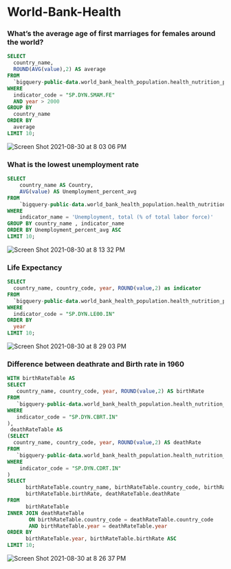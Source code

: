 # World-Bank-Health
### What’s the average age of first marriages for females around the world?
```sql
SELECT
  country_name,
  ROUND(AVG(value),2) AS average
FROM
  `bigquery-public-data.world_bank_health_population.health_nutrition_population`
WHERE
  indicator_code = "SP.DYN.SMAM.FE"
  AND year > 2000
GROUP BY
  country_name
ORDER BY
  average 
LIMIT 10;
```
![Screen Shot 2021-08-30 at 8 03 06 PM](https://user-images.githubusercontent.com/83669448/131356041-b2527d1f-542f-4244-ab24-4d7a11e93d40.png)

### What is the lowest unemployment rate 
```sql
SELECT 
    country_name AS Country,
    AVG(value) AS Unemployment_percent_avg
FROM
    `bigquery-public-data.world_bank_health_population.health_nutrition_population`
WHERE
    indicator_name = 'Unemployment, total (% of total labor force)'
GROUP BY country_name , indicator_name
ORDER BY Unemployment_percent_avg ASC
LIMIT 10;
```
![Screen Shot 2021-08-30 at 8 13 32 PM](https://user-images.githubusercontent.com/83669448/131359531-ca8cb9fd-fedd-4973-bf54-042b09f1993f.png)


### Life Expectancy
```sql
SELECT
  country_name, country_code, year, ROUND(value,2) as indicator
FROM
  `bigquery-public-data.world_bank_health_population.health_nutrition_population`
WHERE
  indicator_code = "SP.DYN.LE00.IN"
ORDER BY
  year
LIMIT 10;
```
![Screen Shot 2021-08-30 at 8 29 03 PM](https://user-images.githubusercontent.com/83669448/131359861-612dd305-bc14-4d4d-8ced-46156d9586f5.png)


### Difference between deathrate and Birth rate in 1960
```sql
WITH birthRateTable AS
SELECT 
   country_name, country_code, year, ROUND(value,2) AS birthRate 
FROM 
   `bigquery-public-data.world_bank_health_population.health_nutrition_population`
WHERE
   indicator_code = "SP.DYN.CBRT.IN"
),
 deathRateTable AS 
(SELECT 
  country_name, country_code, year, ROUND(value,2) AS deathRate 
FROM 
   `bigquery-public-data.world_bank_health_population.health_nutrition_population`
WHERE
    indicator_code = "SP.DYN.CDRT.IN"
)
SELECT 
      birthRateTable.country_name, birthRateTable.country_code, birthRateTable.year,
      birthRateTable.birthRate, deathRateTable.deathRate
FROM
      birthRateTable
INNER JOIN deathRateTable
       ON birthRateTable.country_code = deathRateTable.country_code
       AND birthRateTable.year = deathRateTable.year
ORDER BY
      birthRateTable.year, birthRateTable.birthRate ASC
LIMIT 10;
```
![Screen Shot 2021-08-30 at 8 26 37 PM](https://user-images.githubusercontent.com/83669448/131359647-73e2b260-9683-4f56-823e-5f47e91e9c92.png)



